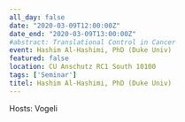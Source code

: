 ```yaml
---
all_day: false
date: "2020-03-09T12:00:00Z"
date_end: "2020-03-09T13:00:00Z"
#abstract: Translational Control in Cancer
event: Hashim Al-Hashimi, PhD (Duke Univ)
featured: false
location: CU Anschutz RC1 South 10100 
tags: ['Seminar']
titel: Hashim Al-Hashimi, PhD (Duke Univ)
---
```

Hosts: Vogeli 
